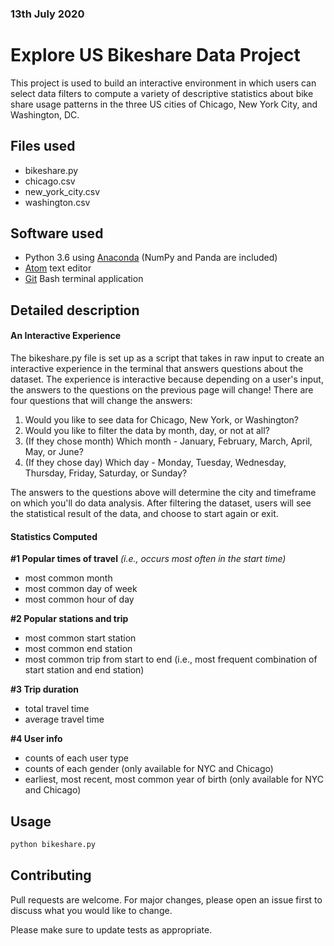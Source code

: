 ### 13th July 2020
# Explore US Bikeshare Data Project

This project is used to build an interactive environment in which users can select data filters to compute a variety of descriptive statistics about bike share usage patterns in the three US cities of Chicago, New York City, and Washington, DC.

## Files used
* bikeshare.py
* chicago.csv
* new_york_city.csv
* washington.csv

## Software used
* Python 3.6 using [Anaconda](https://www.anaconda.com/products/individual#windows) (NumPy and Panda are included)
* [Atom](https://atom.io/) text editor
* [Git](https://git-scm.com/download/win) Bash terminal application

## Detailed description

#### An Interactive Experience
The bikeshare.py file is set up as a script that takes in raw input to create an interactive experience in the terminal that answers questions about the dataset. The experience is interactive because depending on a user's input, the answers to the questions on the previous page will change! There are four questions that will change the answers:

1. Would you like to see data for Chicago, New York, or Washington?
1. Would you like to filter the data by month, day, or not at all?
1. (If they chose month) Which month - January, February, March, April, May, or June?
1. (If they chose day) Which day - Monday, Tuesday, Wednesday, Thursday, Friday, Saturday, or Sunday?

The answers to the questions above will determine the city and timeframe on which you'll do data analysis. After filtering the dataset, users will see the statistical result of the data, and choose to start again or exit.

#### Statistics Computed

**#1 Popular times of travel** *(i.e., occurs most often in the start time)*
* most common month
* most common day of week
* most common hour of day

**#2 Popular stations and trip**

* most common start station
* most common end station
* most common trip from start to end (i.e., most frequent combination of start station and end station)

**#3 Trip duration**

* total travel time
* average travel time

**#4 User info**

* counts of each user type
* counts of each gender (only available for NYC and Chicago)
* earliest, most recent, most common year of birth (only available for NYC and Chicago)

## Usage

```python
python bikeshare.py
```

## Contributing
Pull requests are welcome. For major changes, please open an issue first to discuss what you would like to change.

Please make sure to update tests as appropriate.
